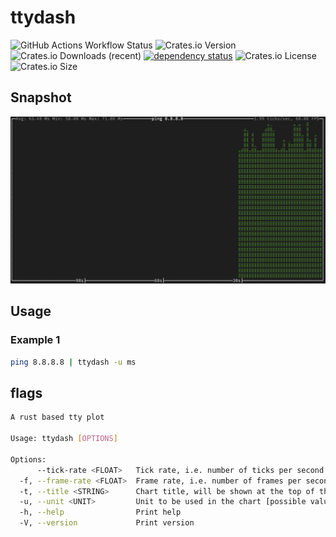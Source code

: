 # ttydash

![GitHub Actions Workflow Status](https://img.shields.io/github/actions/workflow/status/550W-HOST/ttydash/ci.yml?style=flat-square&logo=github)
 ![Crates.io Version](https://img.shields.io/crates/v/ttydash?style=flat-square&logo=rust)
 ![Crates.io Downloads (recent)](https://img.shields.io/crates/dr/ttydash?style=flat-square)
[![dependency status](https://deps.rs/repo/github/550w-host/ttydash/status.svg?style=flat-square)](https://deps.rs/repo/github/550w-host/ttydash)
![Crates.io License](https://img.shields.io/crates/l/ttydash?style=flat-square) ![Crates.io Size](https://img.shields.io/crates/size/ttydash?style=flat-square)



## Snapshot

![ttydash](./assets/Snipaste.png)

## Usage

### Example 1
```bash
ping 8.8.8.8 | ttydash -u ms
```

## flags

```bash
A rust based tty plot

Usage: ttydash [OPTIONS]

Options:
      --tick-rate <FLOAT>   Tick rate, i.e. number of ticks per second [default: 4]
  -f, --frame-rate <FLOAT>  Frame rate, i.e. number of frames per second [default: 60]
  -t, --title <STRING>      Chart title, will be shown at the top of the chart
  -u, --unit <UNIT>         Unit to be used in the chart [possible values: ms, s, mb, kb, gb, ki-b, mi-b, gi-b]
  -h, --help                Print help
  -V, --version             Print version
```